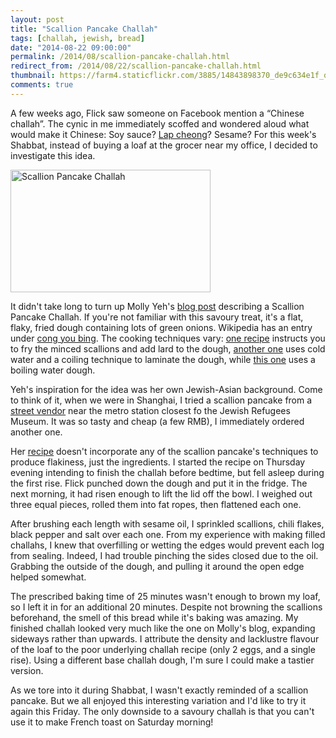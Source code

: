```yaml
---
layout: post
title: "Scallion Pancake Challah"
tags: [challah, jewish, bread]
date: "2014-08-22 09:00:00"
permalink: /2014/08/scallion-pancake-challah.html
redirect_from: /2014/08/22/scallion-pancake-challah.html
thumbnail: https://farm4.staticflickr.com/3885/14843898370_de9c634e1f_q.jpg
comments: true
---
```


A few weeks ago, Flick saw someone on Facebook mention a
&ldquo;Chinese challah&rdquo;. The cynic in me immediately scoffed
and wondered aloud what would make it Chinese: Soy sauce? [Lap
cheong](https://en.wikipedia.org/wiki/Chinese_sausage)? Sesame?
For this week's Shabbat, instead of buying a loaf at the grocer near my
office, I decided to investigate this idea.

<a href="https://www.flickr.com/photos/gnuf/14843898370" title="Scallion
Pancake Challah by Eric Fung, on Flickr"><img
src="https://farm4.staticflickr.com/3885/14843898370_de9c634e1f_n.jpg"
width="320" height="196" alt="Scallion Pancake Challah"></a>

It didn't take long to turn up Molly Yeh's [blog
post](http://mynameisyeh.com/mynameisyeh/2014/1/scallion-pancake-challah)
describing a Scallion Pancake Challah. If you're not familiar with
this savoury treat, it's a flat, flaky, fried dough containing lots of
green onions. Wikipedia has an entry under [cong you
bing](https://en.wikipedia.org/wiki/Cong_you_bing). The cooking
techniques vary: [one
recipe](http://www.epicurious.com/articlesguides/blogs/editor/2013/10/hugh-acheson-scallion-pancakes.html)
instructs you to fry the minced scallions and add lard to the dough,
[another
one](http://www.saveur.com/article/Recipes/Classic-Scallion-Pancakes) uses
cold water and a coiling technique to laminate the dough, while
[this
one](http://www.seriouseats.com/recipes/2011/04/extra-flaky-scallion-pancakes-recipe.html)
uses a boiling water dough.

Yeh's inspiration for the idea was her own Jewish-Asian background. Come
to think of it, when we were in Shanghai, I tried a scallion pancake
from a [street
vendor](https://secure.flickr.com/photos/gnuf/6293838730/in/set-72157627740935959)
near the metro station closest fo the Jewish Refugees Museum. It was so
tasty and cheap (a few RMB), I immediately ordered another one.

Her
[recipe](http://www.myjewishlearning.com/blog/jewish-and/2014/01/21/challah-with-a-chinese-twist/)
doesn't incorporate any of the scallion pancake's techniques to
produce flakiness, just the ingredients. I started the recipe on
Thursday evening intending to finish the challah before bedtime,
but fell asleep during the first rise. Flick punched down the dough
and put it in the fridge. The next morning, it had risen enough to
lift the lid off the bowl. I weighed out three equal pieces, rolled
them into fat ropes, then flattened each one. 

After brushing each length with sesame oil, I sprinkled scallions,
chili flakes, black pepper and salt over each one. From my experience
with making filled challahs, I knew that overfilling or wetting the
edges would prevent each log from sealing. Indeed, I had trouble
pinching the sides closed due to the oil. Grabbing the outside of
the dough, and pulling it around the open edge helped somewhat.

The prescribed baking time of 25 minutes wasn't enough to brown my loaf,
so I left it in for an additional 20 minutes. Despite not browning the
scallions beforehand, the smell of this bread while it's baking was
amazing. My finished challah looked very much like the one on Molly's
blog, expanding sideways rather than upwards. I attribute the density 
and lacklustre flavour of the loaf to the poor underlying challah 
recipe (only 2 eggs, and a single rise). Using a different base challah
dough, I'm sure I could make a tastier version.

As we tore into it during Shabbat, I wasn't exactly reminded of
a scallion pancake. But we all enjoyed this interesting variation and
I'd like to try it again this Friday. The only downside to a savoury
challah is that you can't use it to make French toast on Saturday
morning!
